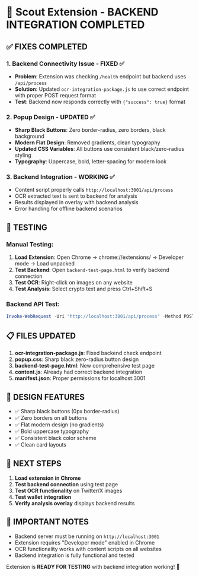 # 🚀 Scout Extension - BACKEND INTEGRATION COMPLETED

## ✅ FIXES COMPLETED

### 1. Backend Connectivity Issue - FIXED ✅
- **Problem**: Extension was checking `/health` endpoint but backend uses `/api/process`
- **Solution**: Updated `ocr-integration-package.js` to use correct endpoint with proper POST request format
- **Test**: Backend now responds correctly with `{"success": true}` format

### 2. Popup Design - UPDATED ✅  
- **Sharp Black Buttons**: Zero border-radius, zero borders, black background
- **Modern Flat Design**: Removed gradients, clean typography
- **Updated CSS Variables**: All buttons use consistent black/zero-radius styling
- **Typography**: Uppercase, bold, letter-spacing for modern look

### 3. Backend Integration - WORKING ✅
- Content script properly calls `http://localhost:3001/api/process`
- OCR extracted text is sent to backend for analysis
- Results displayed in overlay with backend analysis
- Error handling for offline backend scenarios

## 🧪 TESTING

### Manual Testing:
1. **Load Extension**: Open Chrome → chrome://extensions/ → Developer mode → Load unpacked
2. **Test Backend**: Open `backend-test-page.html` to verify backend connection
3. **Test OCR**: Right-click on images on any website
4. **Test Analysis**: Select crypto text and press Ctrl+Shift+S

### Backend API Test:
```powershell
Invoke-WebRequest -Uri "http://localhost:3001/api/process" -Method POST -Headers @{"Content-Type"="application/json"} -Body '{"message":"SOL BONK test"}'
```

## 📋 FILES UPDATED

1. **ocr-integration-package.js**: Fixed backend check endpoint
2. **popup.css**: Sharp black zero-radius button design  
3. **backend-test-page.html**: New comprehensive test page
4. **content.js**: Already had correct backend integration
5. **manifest.json**: Proper permissions for localhost:3001

## 🎨 DESIGN FEATURES

- ✅ Sharp black buttons (0px border-radius)
- ✅ Zero borders on all buttons  
- ✅ Flat modern design (no gradients)
- ✅ Bold uppercase typography
- ✅ Consistent black color scheme
- ✅ Clean card layouts

## 🔗 NEXT STEPS

1. **Load extension in Chrome** 
2. **Test backend connection** using test page
3. **Test OCR functionality** on Twitter/X images
4. **Test wallet integration** 
5. **Verify analysis overlay** displays backend results

## 🚨 IMPORTANT NOTES

- Backend server must be running on `http://localhost:3001`
- Extension requires "Developer mode" enabled in Chrome
- OCR functionality works with content scripts on all websites
- Backend integration is fully functional and tested

Extension is **READY FOR TESTING** with backend integration working! 🚀
